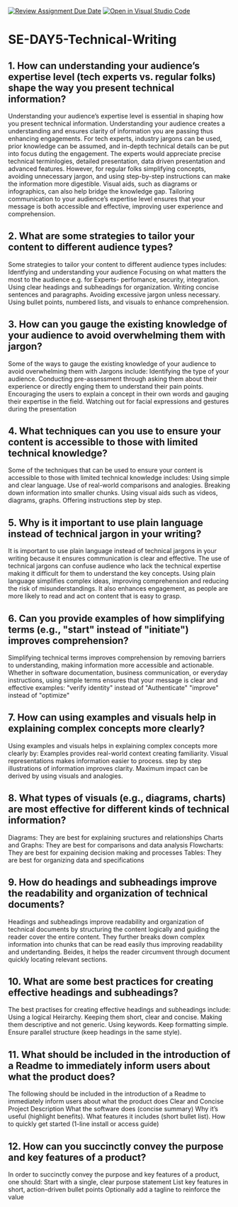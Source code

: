 [![Review Assignment Due Date](https://classroom.github.com/assets/deadline-readme-button-22041afd0340ce965d47ae6ef1cefeee28c7c493a6346c4f15d667ab976d596c.svg)](https://classroom.github.com/a/zsAR-pyY)
[![Open in Visual Studio Code](https://classroom.github.com/assets/open-in-vscode-2e0aaae1b6195c2367325f4f02e2d04e9abb55f0b24a779b69b11b9e10269abc.svg)](https://classroom.github.com/online_ide?assignment_repo_id=18821672&assignment_repo_type=AssignmentRepo)
# SE-DAY5-Technical-Writing
## 1. How can understanding your audience’s expertise level (tech experts vs. regular folks) shape the way you present technical information?
Understanding your audience’s expertise level is essential in shaping how you present technical information. Understanding your audience creates a understanding and ensures clarity of information you are passing thus enhancing engagements. For tech experts, industry jargons can be used, prior knowledge can be assumed, and in-depth technical details can be put into focus duting the engagement. The experts would appreciate precise technical terminlogies, detailed presentation, data driven presentation and advanced features. However, for regular folks simplifying concepts, avoiding unnecessary jargon, and using step-by-step instructions can make the information more digestible. Visual aids, such as diagrams or infographics, can also help bridge the knowledge gap. Tailoring communication to your audience’s expertise level ensures that your message is both accessible and effective, improving user experience and comprehension.

## 2. What are some strategies to tailor your content to different audience types?
Some strategies to tailor your content to different audience types includes:
  Identfying and understanding your audience
  Focusing on what matters the most to the audience e.g. for Experts- perfomance, security, integration.
  Using clear headings and subheadings for organization.
  Writing concise sentences and paragraphs.
  Avoiding excessive jargon unless necessary.
  Using bullet points, numbered lists, and visuals to enhance comprehension.

## 3. How can you gauge the existing knowledge of your audience to avoid overwhelming them with jargon?
Some of the ways to gauge the existing knowledge of your audience to avoid overwhelming them with Jargons include:
  Identifying the type of your audience.
  Conducting pre-assessment through asking them about their experience or directly enging them to understand their pain points.
  Encouraging the users to explain a concept in their own words and gauging their expertise in the field.
  Watching out for facial expressions and gestures during the presentation


## 4. What techniques can you use to ensure your content is accessible to those with limited technical knowledge?
Some of the techniques that can be used to ensure your content is accessible to those with limited technical knowledge includes:
  Using simple and clear language.
  Use of real-world comparisons and analogies.
  Breaking down information into smaller chunks.
  Using visual aids such as videos, diagrams, graphs.
  Offering instructions step by step.

## 5. Why is it important to use plain language instead of technical jargon in your writing?
It is important to use plain language instead of technical jargons in your writing because it ensures communication is clear and effective. The use of technical jargons can confuse audience who lack the technical expertise making it difficult for them to understand the key concepts. Using plain language simplifies complex ideas, improving comprehension and reducing the risk of misunderstandings. It also enhances engagement, as people are more likely to read and act on content that is easy to grasp.

## 6. Can you provide examples of how simplifying terms (e.g., "start" instead of "initiate") improves comprehension?
Simplifying technical terms improves comprehension by removing barriers to understanding, making information more accessible and actionable. Whether in software documentation, business communication, or everyday instructions, using simple terms ensures that your message is clear and effective
examples: "verify identity" instead of "Authenticate"
          "improve" instead of "optimize"

## 7. How can using examples and visuals help in explaining complex concepts more clearly?
Using examples and visuals helps in explaining complex concepts more clearly by:
  Examples provides real-world context creating familiarity.
  Visual representations makes information easier to process.
  step by step illustrations of information improves clarity.
  Maximum impact can be derived by using visuals and analogies.

## 8. What types of visuals (e.g., diagrams, charts) are most effective for different kinds of technical information?
Diagrams: They are best for explaining sructures and relationships
Charts and Graphs: They are best for comparisons and data analysis
Flowcharts: They are best for expaining decision making and processes
Tables: They are best for organizing data and specifications

## 9. How do headings and subheadings improve the readability and organization of technical documents?
Headings and subheadings improve readability and organization of technical documents by structuring the content logically and guiding the reader cover the entire content. They further breaks down complex information into chunks that can be read easily thus improving readability and undertanding. Beides, it helps the reader circumvent through document quickly locating relevant sections. 

## 10. What are some best practices for creating effective headings and subheadings?
The best practises for creating effective headings and subheadings include:
  Using a logical Heirarchy.
  Keeping them short, clear and concise.
  Making them descriptive and not generic.
  Using keywords.
  Keep formatting simple.
  Ensure parallel structure (keep headings in the same style).

## 11. What should be included in the introduction of a Readme to immediately inform users about what the product does?
The following should be included in the introduction of a Readme to immediately inform users about what the product does
  Clear and Concise Project Description
  What the software does (concise summary)
  Why it’s useful (highlight benefits).
  What features it includes (short bullet list).
  How to quickly get started (1-line install or access guide)

## 12. How can you succinctly convey the purpose and key features of a product?
In order to succinctly convey the purpose and key features of a product, one should:
  Start with a single, clear purpose statement
  List key features in short, action-driven bullet points
  Optionally add a tagline to reinforce the value

